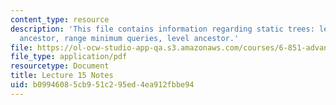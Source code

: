 ```yaml
---
content_type: resource
description: 'This file contains information regarding static trees: least common
  ancestor, range minimum queries, level ancestor.'
file: https://ol-ocw-studio-app-qa.s3.amazonaws.com/courses/6-851-advanced-data-structures-spring-2012/b09946085cb951c295ed4ea912fbbe94_MIT6_851S12_Lec15.pdf
file_type: application/pdf
resourcetype: Document
title: Lecture 15 Notes
uid: b0994608-5cb9-51c2-95ed-4ea912fbbe94
---
```

